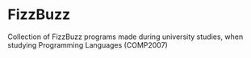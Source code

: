 # FizzBuzz
Collection of FizzBuzz programs made during university studies, when studying Programming Languages (COMP2007) 

